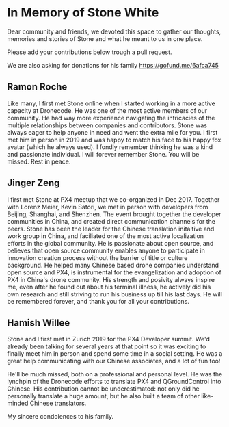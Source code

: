 # In Memory of Stone White

Dear community and friends, we devoted this space to gather our thoughts, memories and stories of Stone and what he meant to us in one place.

Please add your contributions below trough a pull request.

We are also asking for donations for his family https://gofund.me/6afca745

## Ramon Roche

Like many, I first met Stone online when I started working in a more active capacity at Dronecode. He was one of the most active members of our community. He had way more experience navigating the intricacies of the multiple relationships between companies and contributors. Stone was always eager to help anyone in need and went the extra mile for you. I first met him in person in 2019 and was happy to match his face to his happy fox avatar (which he always used). I fondly remember thinking he was a kind and passionate individual. I will forever remember Stone. You will be missed. Rest in peace.

## Jinger Zeng

I first met Stone at PX4 meetup that we co-organized in Dec 2017. Together with Lorenz Meier, Kevin Satori, we met in person with developers from Beijing, Shanghai, and Shenzhen. The event brought together the developer communities in China, and created direct communication channels for the peers. Stone has been the leader for the Chinese translation initaitive and work group in China, and faciliated one of the most active localization efforts in the global community. He is passionate about open source, and believes that open source community enables anyone to participate in innovation creation process without the barrier of title or culture background. He helped many Chinese based drone companies understand open source and PX4, is instrumental for the evangelization and adoption of PX4 in China's drone community. His strength and posivity always inspire me, even after he found out about his terminal illness, he actively did his own research and still striving to run his business up till his last days. He will be remembered forever, and thank you for all your contributions. 

## Hamish Willee

Stone and I first met in Zurich 2019 for the PX4 Developer summit. 
We'd already been talking for several years at that point so it was exciting to finally meet him in person and spend some time in a social setting.
He was a great help communicating with our Chinese associates, and a lot of fun too!

He'll be much missed, both on a professional and personal level.
He was the lynchpin of the Dronecode efforts to translate PX4 and QGroundControl into Chinese.
His contribution cannot be underestimated: not only did he personally translate a huge amount, but he also built a team of other like-minded Chinese translators.

My sincere condolences to his family.
